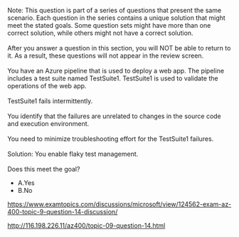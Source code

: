 Note: This question is part of a series of questions that present the same scenario. Each question in the series contains a unique solution that might meet the stated goals. Some question sets might have more than one correct solution, while others might not have a correct solution.<br/><br/>After you answer a question in this section, you will NOT be able to return to it. As a result, these questions will not appear in the review screen.<br/><br/>You have an Azure pipeline that is used to deploy a web app. The pipeline includes a test suite named TestSuite1. TestSuite1 is used to validate the operations of the web app.<br/><br/>TestSuite1 fails intermittently.<br/><br/>You identify that the failures are unrelated to changes in the source code and execution environment.<br/><br/>You need to minimize troubleshooting effort for the TestSuite1 failures.<br/><br/>Solution: You enable flaky test management.<br/><br/>Does this meet the goal?<ul><li class="multi-choice-item correct-hidden"><span class="multi-choice-letter" data-choice-letter="A">A.</span>Yes</li><li class="multi-choice-item"><span class="multi-choice-letter" data-choice-letter="B">B.</span>No</li></ul><p><a href="https://www.examtopics.com/discussions/microsoft/view/124562-exam-az-400-topic-9-question-14-discussion/">https://www.examtopics.com/discussions/microsoft/view/124562-exam-az-400-topic-9-question-14-discussion/</a></p><p><a href="http://116.198.226.11/az400/topic-09-question-14.html">http://116.198.226.11/az400/topic-09-question-14.html</a></p><script src="https://giscus.app/client.js"                    data-repo="azsamples/az204"                    data-repo-id="R_kgDOMRXzDQ"                    data-category="General"                    data-category-id="DIC_kwDOMRXzDc4Cgi27"                    data-mapping="pathname"                    data-strict="1"                    data-reactions-enabled="0"                    data-emit-metadata="0"                    data-input-position="bottom"                    data-theme="preferred_color_scheme"                    data-lang="en"                    crossorigin="anonymous"                    async>                    </script>